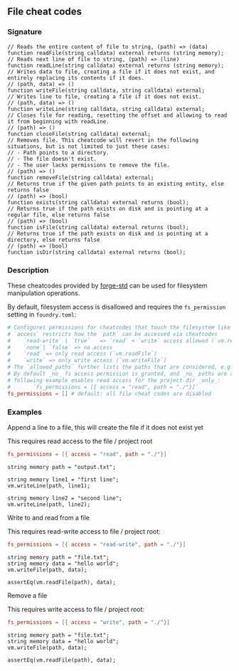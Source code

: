 ## File cheat codes

### Signature

```solidity
// Reads the entire content of file to string, (path) => (data)
function readFile(string calldata) external returns (string memory);
// Reads next line of file to string, (path) => (line)
function readLine(string calldata) external returns (string memory);
// Writes data to file, creating a file if it does not exist, and entirely replacing its contents if it does.
// (path, data) => ()
function writeFile(string calldata, string calldata) external;
// Writes line to file, creating a file if it does not exist.
// (path, data) => ()
function writeLine(string calldata, string calldata) external;
// Closes file for reading, resetting the offset and allowing to read it from beginning with readLine.
// (path) => ()
function closeFile(string calldata) external;
// Removes file. This cheatcode will revert in the following situations, but is not limited to just these cases:
// - Path points to a directory.
// - The file doesn't exist.
// - The user lacks permissions to remove the file.
// (path) => ()
function removeFile(string calldata) external;
// Returns true if the given path points to an existing entity, else returns false
// (path) => (bool)
function exists(string calldata) external returns (bool);
// Returns true if the path exists on disk and is pointing at a regular file, else returns false
// (path) => (bool)
function isFile(string calldata) external returns (bool);
// Returns true if the path exists on disk and is pointing at a directory, else returns false
// (path) => (bool)
function isDir(string calldata) external returns (bool);
```

### Description

These cheatcodes provided by [forge-std](https://github.com/foundry-rs/forge-std) can be used for filesystem manipulation operations.

By default, filesystem access is disallowed and requires the `fs_permission` setting in `foundry.toml`:

```toml
# Configures permissions for cheatcodes that touch the filesystem like `vm.writeFile`
# `access` restricts how the `path` can be accessed via cheatcodes
#    `read-write` | `true`   => `read` + `write` access allowed (`vm.readFile` + `vm.writeFile`)
#    `none`| `false` => no access
#    `read` => only read access (`vm.readFile`)
#    `write` => only write access (`vm.writeFile`)
# The `allowed_paths` further lists the paths that are considered, e.g. `./` represents the project root directory
# By default _no_ fs access permission is granted, and _no_ paths are allowed
# following example enables read access for the project dir _only_:
#       `fs_permissions = [{ access = "read", path = "./"}]`
fs_permissions = [] # default: all file cheat codes are disabled
```

### Examples

Append a line to a file, this will create the file if it does not exist yet

This requires read access to the file / project root

```toml
fs_permissions = [{ access = "read", path = "./"}]
```

```solidity
string memory path = "output.txt";

string memory line1 = "first line";
vm.writeLine(path, line1);

string memory line2 = "second line";
vm.writeLine(path, line2);
```

Write to and read from a file

This requires read-write access to file / project root:

```toml
fs_permissions = [{ access = "read-write", path = "./"}]
```

```solidity
string memory path = "file.txt";
string memory data = "hello world";
vm.writeFile(path, data);

assertEq(vm.readFile(path), data);
```

Remove a file

This requires write access to file / project root:

```toml
fs_permissions = [{ access = "write", path = "./"}]
```

```solidity
string memory path = "file.txt";
string memory data = "hello world";
vm.writeFile(path, data);

assertEq(vm.readFile(path), data);
```